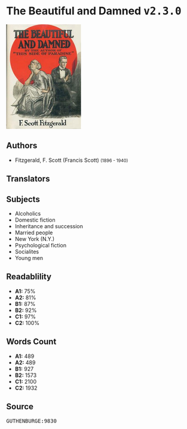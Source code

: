 # The Beautiful and Damned <kbd>v2.3.0</kbd>

![](./cover.medium.jpg "")

## Authors


 - Fitzgerald, F. Scott (Francis Scott) <small>(1896 - 1940)</small>

## Translators



## Subjects


 - Alcoholics
 - Domestic fiction
 - Inheritance and succession
 - Married people
 - New York (N.Y.)
 - Psychological fiction
 - Socialites
 - Young men

## Readablility


 - **A1:** 75%
 - **A2:** 81%
 - **B1:** 87%
 - **B2:** 92%
 - **C1:** 97%
 - **C2:** 100%

## Words Count


 - **A1:** 489
 - **A2:** 489
 - **B1:** 927
 - **B2:** 1573
 - **C1:** 2100
 - **C2:** 1932

## Source


<kbd>GUTHENBURGE:9830</kbd>
